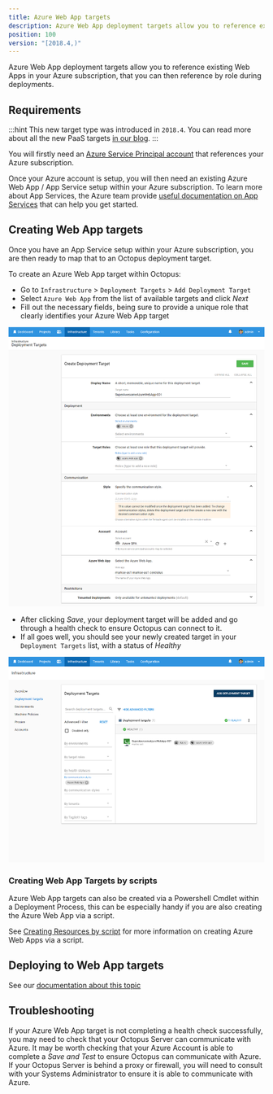 ```yaml
---
title: Azure Web App targets
description: Azure Web App deployment targets allow you to reference existing Web Apps in your Azure subscription, that you can then reference by role during deployments.
position: 100
version: "[2018.4,)"
---
```


Azure Web App deployment targets allow you to reference existing Web Apps in your Azure subscription, that you can then reference by role during deployments.

## Requirements

:::hint
This new target type was introduced in `2018.4`. You can read more about all the new PaaS targets [in our blog](https://octopusdeploy.com/blog/paas-targets).
:::

You will firstly need an [Azure Service Principal account](/docs/infrastructure/azure/creating-an-azure-account/creating-an-azure-service-principal-account.md) that references your Azure subscription.

Once your Azure account is setup, you will then need an existing Azure Web App / App Service setup within your Azure subscription. To learn more about App Services, the Azure team provide [useful documentation on App Services](https://docs.microsoft.com/en-us/azure/app-service/) that can help you get started.

## Creating Web App targets

Once you have an App Service setup within your Azure subscription, you are then ready to map that to an Octopus deployment target.

To create an Azure Web App target within Octopus:

- Go to `Infrastructure` > `Deployment Targets` > `Add Deployment Target`
- Select `Azure Web App` from the list of available targets and click _Next_
- Fill out the necessary fields, being sure to provide a unique role that clearly identifies your Azure Web App target

![](create-azure-web-app-target.png "width=500")

- After clicking _Save_, your deployment target will be added and go through a health check to ensure Octopus can connect to it.
- If all goes well, you should see your newly created target in your `Deployment Targets` list, with a status of _Healthy_

![](deployment-targets-web-app-healthy.png "width=500")

### Creating Web App Targets by scripts

Azure Web App targets can also be created via a Powershell Cmdlet within a Deployment Process, this can be especially handy if you are also creating the Azure Web App via a script.

See [Creating Resources by script](/docs/infrastructure/managing-resources-by-scripts) for more information on creating Azure Web Apps via a script.

## Deploying to Web App targets

See our [documentation about this topic](/docs/deploying-applications/deploying-to-azure/deploying-a-package-to-an-azure-web-app.md)

## Troubleshooting

If your Azure Web App target is not completing a health check successfully, you may need to check that your Octopus Server can communicate with Azure. It may be worth checking that your Azure Account is able to complete a _Save and Test_ to ensure Octopus can communicate with Azure. If your Octopus Server is behind a proxy or firewall, you will need to consult with your Systems Administrator to ensure it is able to communicate with Azure.
